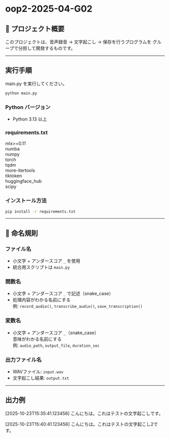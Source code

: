 # oop2-2025-04-G02

## 📖 プロジェクト概要

このプロジェクトは、音声録音 → 文字起こし → 保存を行うプログラムを
グループで分担して開発するものです。

---

## 実行手順

main.py を実行してください。

```bash
python main.py
```

### Python バージョン

- Python 3.13 以上  

### requirements.txt

mlx>=0.11\
numba\
numpy\
torch\
tqdm\
more-itertools\
tiktoken\
huggingface_hub\
scipy

### インストール方法

```bash
pip install -r requirements.txt
```

---

## 📝 命名規則

### ファイル名

- 小文字 + アンダースコア `_` を使用
- 統合用スクリプトは `main.py`

### 関数名

- 小文字 + アンダースコア `_` で記述（snake_case）
- 処理内容がわかる名前にする  
  例: `record_audio()`, `transcribe_audio()`, `save_transcription()`

### 変数名

- 小文字 + アンダースコア `_`（snake_case）  
  意味がわかる名前にする  
  例: `audio_path`, `output_file`, `duration_sec`

### 出力ファイル名

- WAVファイル: `input.wav`
- 文字起こし結果: `output.txt`

---

## 出力例

[2025-10-23T15:35:41.123456]
こんにちは。これはテストの文字起こしです。

[2025-10-23T15:40:41.123456]
こんにちは。これはテストの文字起こし2です。
